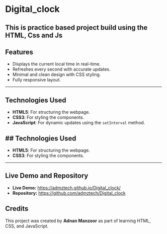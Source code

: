 # Digital_clock

## This is practice based project build using the HTML, Css and Js

## Features

- Displays the current local time in real-time.
- Refreshes every second with accurate updates.
- Minimal and clean design with CSS styling.
- Fully responsive layout.

---

## Technologies Used

- **HTML5**: For structuring the webpage.
- **CSS3**: For styling the components.
- **JavaScript**: For dynamic updates using the `setInterval` method.

## ## Technologies Used

- **HTML5**: For structuring the webpage.
- **CSS3**: For styling the components.

---

## Live Demo and Repository

- **Live Demo:** https://admztech.github.io/Digital_clock/
- **Repository:** https://github.com/admztech/Digital_clock

## Credits

This project was created by **Adnan Manzoor** as part of learning HTML, CSS, and JavaScript.
